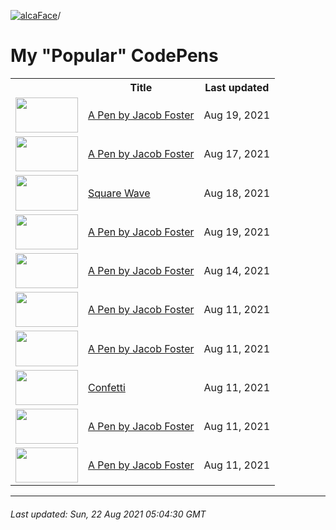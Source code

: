 [![alcaFace](https://camo.githubusercontent.com/2ee094c4af74cb0ec2e19388fccfb809837623e3/68747470733a2f2f7374617469632d63646e2e6a74766e772e6e65742f656d6f7469636f6e732f76312f3332383632362f312e30)](https://twitch.tv/Alca)/

# My "Popular" CodePens

<table>
	<tr>
		<th></th>
		<th>Title</th>
		<th>Last updated</th>
	</tr>
	<tr>
		<td><a href="https://codepen.io/Alca/pen/VwbJqxz" rel="nofollow"><img src="https://codepen.io/alca/pen/VwbJqxz/image/default.png" width="100" height="56.25"></a></td>
		<td><a href="https://codepen.io/Alca/pen/VwbJqxz" rel="nofollow">A Pen by Jacob Foster</a></td>
		<td>Aug 19, 2021</td>
	</tr>
	<tr>
		<td><a href="https://codepen.io/Alca/pen/ZEKNeVB" rel="nofollow"><img src="https://codepen.io/alca/pen/ZEKNeVB/image/default.png" width="100" height="56.25"></a></td>
		<td><a href="https://codepen.io/Alca/pen/ZEKNeVB" rel="nofollow">A Pen by Jacob Foster</a></td>
		<td>Aug 17, 2021</td>
	</tr>
	<tr>
		<td><a href="https://codepen.io/Alca/pen/PomvzeO" rel="nofollow"><img src="https://codepen.io/alca/pen/PomvzeO/image/default.png" width="100" height="56.25"></a></td>
		<td><a href="https://codepen.io/Alca/pen/PomvzeO" rel="nofollow">Square Wave</a></td>
		<td>Aug 18, 2021</td>
	</tr>
	<tr>
		<td><a href="https://codepen.io/Alca/pen/oNWORaK" rel="nofollow"><img src="https://codepen.io/alca/pen/oNWORaK/image/default.png" width="100" height="56.25"></a></td>
		<td><a href="https://codepen.io/Alca/pen/oNWORaK" rel="nofollow">A Pen by Jacob Foster</a></td>
		<td>Aug 19, 2021</td>
	</tr>
	<tr>
		<td><a href="https://codepen.io/Alca/pen/rNmREox" rel="nofollow"><img src="https://codepen.io/alca/pen/rNmREox/image/default.png" width="100" height="56.25"></a></td>
		<td><a href="https://codepen.io/Alca/pen/rNmREox" rel="nofollow">A Pen by Jacob Foster</a></td>
		<td>Aug 14, 2021</td>
	</tr>
	<tr>
		<td><a href="https://codepen.io/Alca/pen/LYyqNmN" rel="nofollow"><img src="https://codepen.io/alca/pen/LYyqNmN/image/default.png" width="100" height="56.25"></a></td>
		<td><a href="https://codepen.io/Alca/pen/LYyqNmN" rel="nofollow">A Pen by Jacob Foster</a></td>
		<td>Aug 11, 2021</td>
	</tr>
	<tr>
		<td><a href="https://codepen.io/Alca/pen/gOWqPGb" rel="nofollow"><img src="https://codepen.io/alca/pen/gOWqPGb/image/default.png" width="100" height="56.25"></a></td>
		<td><a href="https://codepen.io/Alca/pen/gOWqPGb" rel="nofollow">A Pen by Jacob Foster</a></td>
		<td>Aug 11, 2021</td>
	</tr>
	<tr>
		<td><a href="https://codepen.io/Alca/pen/NWjoGJP" rel="nofollow"><img src="https://codepen.io/alca/pen/NWjoGJP/image/default.png" width="100" height="56.25"></a></td>
		<td><a href="https://codepen.io/Alca/pen/NWjoGJP" rel="nofollow">Confetti</a></td>
		<td>Aug 11, 2021</td>
	</tr>
	<tr>
		<td><a href="https://codepen.io/Alca/pen/PomVPKx" rel="nofollow"><img src="https://codepen.io/alca/pen/PomVPKx/image/default.png" width="100" height="56.25"></a></td>
		<td><a href="https://codepen.io/Alca/pen/PomVPKx" rel="nofollow">A Pen by Jacob Foster</a></td>
		<td>Aug 11, 2021</td>
	</tr>
	<tr>
		<td><a href="https://codepen.io/Alca/pen/PomVPWy" rel="nofollow"><img src="https://codepen.io/alca/pen/PomVPWy/image/default.png" width="100" height="56.25"></a></td>
		<td><a href="https://codepen.io/Alca/pen/PomVPWy" rel="nofollow">A Pen by Jacob Foster</a></td>
		<td>Aug 11, 2021</td>
	</tr>
</table>

---

###### Last updated: Sun, 22 Aug 2021 05:04:30 GMT